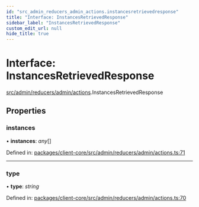 ```yaml
---
id: "src_admin_reducers_admin_actions.instancesretrievedresponse"
title: "Interface: InstancesRetrievedResponse"
sidebar_label: "InstancesRetrievedResponse"
custom_edit_url: null
hide_title: true
---
```


# Interface: InstancesRetrievedResponse

[src/admin/reducers/admin/actions](../modules/src_admin_reducers_admin_actions.md).InstancesRetrievedResponse

## Properties

### instances

• **instances**: *any*[]

Defined in: [packages/client-core/src/admin/reducers/admin/actions.ts:71](https://github.com/xr3ngine/xr3ngine/blob/716a06460/packages/client-core/src/admin/reducers/admin/actions.ts#L71)

___

### type

• **type**: *string*

Defined in: [packages/client-core/src/admin/reducers/admin/actions.ts:70](https://github.com/xr3ngine/xr3ngine/blob/716a06460/packages/client-core/src/admin/reducers/admin/actions.ts#L70)
